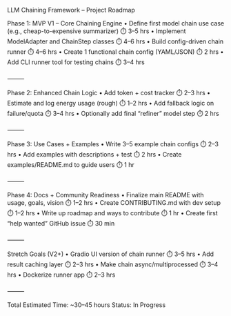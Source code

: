 LLM Chaining Framework – Project Roadmap

Phase 1: MVP V1 – Core Chaining Engine
	•	Define first model chain use case (e.g., cheap-to-expensive summarizer)
⏱️ 3–5 hrs
	•	Implement ModelAdapter and ChainStep classes
⏱️ 4–6 hrs
	•	Build config-driven chain runner
⏱️ 4–6 hrs
	•	Create 1 functional chain config (YAML/JSON)
⏱️ 2 hrs
	•	Add CLI runner tool for testing chains
⏱️ 3–4 hrs

⸻

Phase 2: Enhanced Chain Logic
	•	Add token + cost tracker
⏱️ 2–3 hrs
	•	Estimate and log energy usage (rough)
⏱️ 1–2 hrs
	•	Add fallback logic on failure/quota
⏱️ 3–4 hrs
	•	Optionally add final “refiner” model step
⏱️ 2 hrs

⸻

Phase 3: Use Cases + Examples
	•	Write 3–5 example chain configs
⏱️ 2–3 hrs
	•	Add examples with descriptions + test
⏱️ 2 hrs
	•	Create examples/README.md to guide users
⏱️ 1 hr

⸻

Phase 4: Docs + Community Readiness
	•	Finalize main README with usage, goals, vision
⏱️ 1–2 hrs
	•	Create CONTRIBUTING.md with dev setup
⏱️ 1–2 hrs
	•	Write up roadmap and ways to contribute
⏱️ 1 hr
	•	Create first “help wanted” GitHub issue
⏱️ 30 min

⸻

Stretch Goals (V2+)
	•	Gradio UI version of chain runner
⏱️ 3–5 hrs
	•	Add result caching layer
⏱️ 2–3 hrs
	•	Make chain async/multiprocessed
⏱️ 3–4 hrs
	•	Dockerize runner app
⏱️ 2–3 hrs

⸻

Total Estimated Time: ~30–45 hours
Status: In Progress
